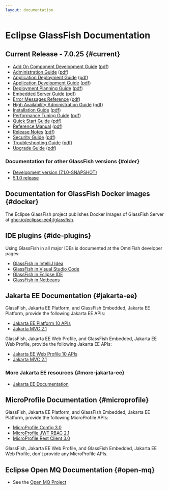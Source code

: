```yaml
---
layout: documentation
---
```


# Eclipse GlassFish Documentation

## Current Release - 7.0.25 {#current}

* [Add On Component Development Guide](docs/latest/add-on-component-development-guide.html)
  ([pdf](docs/latest/add-on-component-development-guide.pdf))
* [Administration Guide](docs/latest/administration-guide.html)
  ([pdf](docs/latest/administration-guide.pdf))
* [Application Deployment Guide](docs/latest/application-deployment-guide.html)
  ([pdf](docs/latest/application-deployment-guide.pdf))
* [Application Development Guide](docs/latest/application-development-guide.html)
  ([pdf](docs/latest/application-development-guide.pdf))
* [Deployment Planning Guide](docs/latest/deployment-planning-guide.html)
  ([pdf](docs/latest/deployment-planning-guide.pdf))
* [Embedded Server Guide](docs/latest/embedded-server-guide.html)
  ([pdf](docs/latest/embedded-server-guide.pdf))
* [Error Messages Reference](docs/latest/error-messages-reference.html)
  ([pdf](docs/latest/error-messages-reference.pdf))
* [High Availability Administration Guide](docs/latest/ha-administration-guide.html)
  ([pdf](docs/latest/ha-administration-guide.pdf))
* [Installation Guide](docs/latest/installation-guide.html)
  ([pdf](docs/latest/installation-guide.pdf))
* [Performance Tuning Guide](docs/latest/performance-tuning-guide.html)
  ([pdf](docs/latest/performance-tuning-guide.pdf))
* [Quick Start Guide](docs/latest/quick-start-guide.html)
  ([pdf](docs/latest/quick-start-guide.pdf))
* [Reference Manual](docs/latest/reference-manual.html)
  ([pdf](docs/latest/reference-manual.pdf))
* [Release Notes](docs/latest/release-notes.html)
  ([pdf](docs/latest/release-notes.pdf))
* [Security Guide](docs/latest/security-guide.html)
  ([pdf](docs/latest/security-guide.pdf))
* [Troubleshooting Guide](docs/latest/troubleshooting-guide.html)
  ([pdf](docs/latest/troubleshooting-guide.pdf))
* [Upgrade Guide](docs/latest/upgrade-guide.html)
  ([pdf](docs/latest/upgrade-guide.pdf))

### Documentation for other GlassFish versions {#older}

* [Development version (7.1.0-SNAPSHOT)](docs#development)
* [5.1.0 release](docs#5.1.0)

## Documentation for GlassFish Docker images {#docker}

The Eclipse GlassFish project publishes Docker Images of GlassFish Server at [ghcr.io/eclipse-ee4j/glassfish](https://ghcr.io/eclipse-ee4j/glassfish).

## IDE plugins {#ide-plugins}

Using GlassFish in all major IDEs is documented at the OmniFish developer pages:

* [GlassFish in IntelliJ Idea](https://omnifish.ee/developers/glassfish-server/ide-plugins-for-glassfish/intellij-idea/)
* [GlassFish in Visual Studio Code](https://omnifish.ee/developers/glassfish-server/ide-plugins-for-glassfish/eclipse-glassfish-in-visual-studio-code/)
* [GlassFish in Eclipse IDE](https://omnifish.ee/developers/glassfish-server/ide-plugins-for-glassfish/eclipse-ide/)
* [GlassFish in Netbeans](https://omnifish.ee/developers/glassfish-server/ide-plugins-for-glassfish/netbeans/)

## Jakarta EE Documentation {#jakarta-ee}

GlassFish, Jakarta EE Platform, and GlassFish Embedded, Jakarta EE Platform, provide the following Jakarta EE APIs:

* [Jakarta EE Platform 10 APIs](https://jakarta.ee/specifications/platform/10/)
* [Jakarta MVC 2.1](https://jakarta.ee/specifications/mvc/2.1/)

GlassFish, Jakarta EE Web Profile, and GlassFish Embedded, Jakarta EE Web Profile, provide the following Jakarta EE APIs:

* [Jakarta EE Web Profile 10 APIs](https://jakarta.ee/specifications/webprofile/10/)
* [Jakarta MVC 2.1](https://jakarta.ee/specifications/mvc/2.1/)

### More Jakarta EE resources {#more-jakarta-ee}

* [Jakarta EE Documentation](https://jakarta.ee/resources/#documentation)

## MicroProfile Documentation {#microprofile}

GlassFish, Jakarta EE Platform, and GlassFish Embedded, Jakarta EE Platform, provide the following MicroProfile APIs:

* [MicroProfile Config 3.0](https://github.com/eclipse/microprofile-config/releases/tag/3.0.3)
* [MicroProfile JWT RBAC 2.1](https://github.com/eclipse/microprofile-jwt-auth/releases/tag/2.1)
* [MicroProfile Rest Client 3.0](https://github.com/eclipse/microprofile-rest-client/releases/tag/3.0)

GlassFish, Jakarta EE Web Profile, and GlassFish Embedded, Jakarta EE Web Profile, don't provide any MicroProfile APIs.


## Eclipse Open MQ Documentation {#open-mq}

* See the [Open MQ Project](https://eclipse-ee4j.github.io/openmq/guides)